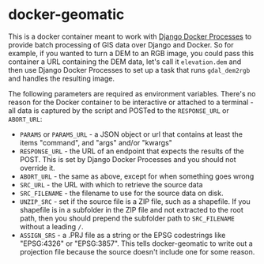# docker-geomatic

This is a docker container meant to work with [Django Docker Processes](https://github.com/JeffHeard/django_docker_processes)
to provide batch processing of GIS data over Django and Docker. So for example, if you wanted to turn a DEM to an RGB image, you could pass this container a URL containing the DEM data, let's call it `elevation.dem` and then use Django Docker Processes to set up a task that runs `gdal_dem2rgb` and handles the resulting image.

The following parameters are required as environment variables.  There's no reason for the Docker container to be interactive or attached to a terminal - all data is captured by the script and POSTed to the `RESPONSE_URL` or `ABORT_URL`:

* `PARAMS` or `PARAMS_URL` - a JSON object or url that contains at least the items "command", and "args" and/or "kwargs"
* `RESPONSE_URL` - the URL of an endpoint that expects the results of the POST.  This is set by Django Docker Processes and you should not override it.
* `ABORT_URL` - the same as above, except for when something goes wrong
* `SRC_URL` - the URL with which to retrieve the source data
* `SRC_FILENAME` - the filename to use for the source data on disk.  
* `UNZIP_SRC` - set if the source file is a ZIP file, such as a shapefile.  If you shapefile is in a subfolder in the ZIP file and not extracted to the root path, then you should prepend the subfolder path to `SRC_FILENAME` without a leading `/`.
* `ASSIGN_SRS` - a .PRJ file as a string or the EPSG codestrings like "EPSG:4326" or "EPSG:3857".  This tells docker-geomatic to write out a projection file because the source doesn't include one for some reason.
